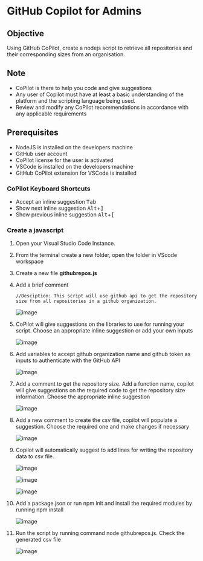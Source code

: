 # GitHub Copilot for Admins

## Objective

Using GitHub CoPilot, create a nodejs script to retrieve all repositories and their corresponding sizes from an organisation.

## Note

- CoPilot is there to help you code and give suggestions 
- Any user of Copilot must have at least a basic understanding of the platform and the scripting language being used.
- Review and modify any CoPilot recommendations in accordance with any applicable requirements

## Prerequisites

- NodeJS is installed on the developers machine
- GitHub user account
- CoPilot license for the user is activated 
- VSCode is installed on the developers machine
- GitHub CoPilot extension for VSCode is installed

### CoPilot Keyboard Shortcuts

- Accept an inline suggestion <kbd>Tab</kbd>
- Show next inline suggestion <kbd>Alt</kbd>+<kbd>]</kbd>
- Show previous inline suggestion <kbd>Alt</kbd>+<kbd>[</kbd>

### Create a javascript

1. Open your Visual Studio Code Instance.
2. From the terminal create a new folder, open the folder in VScode workspace
3. Create a new file **githubrepos.js**
4. Add a brief comment 
   ```
   //Desciption: This script will use github api to get the repository size from all repositories in a github organization. 
   ```

    ![image](https://user-images.githubusercontent.com/67369513/220420397-fbf161be-4ffc-472a-b522-23a47addbe51.png)

5. CoPilot will give suggestions on the libraries to use for running your script. Choose an appropriate inline suggestion or add your own inputs

    ![image](https://user-images.githubusercontent.com/67369513/220421202-2f631ae8-7a6a-425b-9422-722ac04f8238.png)

6. Add variables to accept github organization name and github token as inputs to authenticate with the GitHub API

   ![image](https://user-images.githubusercontent.com/67369513/220564471-6ff82f15-2afb-415f-9232-f091bd300c18.png)

7. Add a comment to get the repository size. Add a function name, copilot will give suggestions on the required code to get the repository size information. Choose the appropriate inline suggestion

    ![image](https://user-images.githubusercontent.com/67369513/220424608-09072c53-10c5-45fd-9d08-c4ab9713b10d.png)

8. Add a new comment to create the csv file, copilot will populate a suggestion. Choose the required one and make changes if necessary

    ![image](https://user-images.githubusercontent.com/67369513/220425309-ee284d39-69fe-4fd7-84be-525bbfa563fb.png)

9. Copilot will automatically suggest to add lines for writing the repository data to csv file. 

    ![image](https://user-images.githubusercontent.com/67369513/220426043-c4c41371-e403-438a-bd42-64758412593c.png)

    ![image](https://user-images.githubusercontent.com/67369513/220426227-a562fee7-2ac0-4402-9134-80777b416bf6.png)

    ![image](https://user-images.githubusercontent.com/67369513/220510839-8528bc80-529a-4a4b-8b30-99c90e3a7bf3.png)

10. Add a package.json or run npm init and install the required modules by running npm install

    ![image](https://user-images.githubusercontent.com/67369513/220511267-e2a4c262-3a54-4250-ad2f-dc46d36cce27.png)

11. Run the script by running command node githubrepos.js. Check the generated csv file
    
    ![image](https://user-images.githubusercontent.com/67369513/220512804-7a4d7812-c546-4d83-8840-3f174c214640.png)



